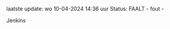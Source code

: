 laatste update: 
wo 10-04-2024 14:36   uur 
Status: FAALT - fout - 
<div class="service R">Jenkins</div>